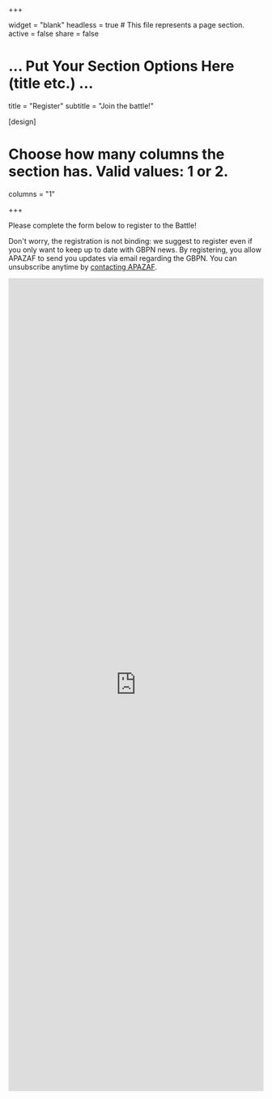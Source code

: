 +++

widget = "blank"
headless = true  # This file represents a page section.
active = false
share = false

# ... Put Your Section Options Here (title etc.) ...
title = "Register"
subtitle = "Join the battle!"

[design]
  # Choose how many columns the section has. Valid values: 1 or 2.
  columns = "1"

+++

Please complete the form below to register to the Battle!

Don't worry, the registration is not binding: we suggest to register even if you only want to keep up to date with GBPN news. By registering, you allow APAZAF to send you updates via email regarding the GBPN. You can unsubscribe anytime by [contacting APAZAF](/contact).


<iframe src="https://docs.google.com/forms/d/1jOSg3ZXuU5B2hB39c6295BW-j78Wpv-dSU7vFYZ-8xg/viewform?embedded=true" width="100%" height="1606" frameborder="0" marginheight="0" marginwidth="0">Loading…</iframe> 
